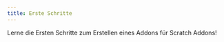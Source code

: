```yaml
---
title: Erste Schritte
---
```

Lerne die Ersten Schritte zum Erstellen eines Addons für Scratch Addons!